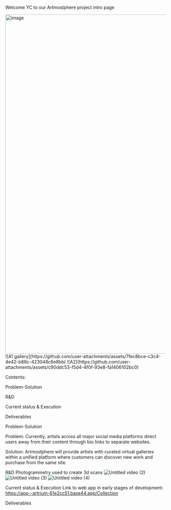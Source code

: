 Welcome YC to our Artmostphere project intro page

<img width="1254" height="1064" alt="image" src="https://github.com/user-attachments/assets/e183969b-e77b-4abe-b444-e73aad4c0f2b" />
![A1 gallery](https://github.com/user-attachments/assets/7fec8bce-c3c4-4e42-b88c-423048c6e8bb) ![A2](https://github.com/user-attachments/assets/c90ddc53-f5d4-4f0f-93e8-fa1406102bc0)





Contents:

Problem-Solution

R&D

Current status & Execution

Deliverables






Problem-Solution

Problem: 
Currently, artists across all major social media platforms direct users away from their content through bio links to separate websites. 

Solution: 
Artmostphere will provide artists with curated virtual galleries within a unified platform where customers can discover new work and purchase from the same site.


R&D
Photogrammetry used to create 3d scans 
![Untitled video (2)](https://github.com/user-attachments/assets/581af5ee-4526-4812-98ef-e84f2e3bd8d4)
![Untitled video (3)](https://github.com/user-attachments/assets/5c0f00f2-cd73-4f1e-9fc5-395b52b5d661)
![Untitled video (4)](https://github.com/user-attachments/assets/2b7448b2-2561-4dc3-a3a0-92e13ad8dc4a)




Current status & Execution 
Link to web app in early stages of development: 
https://app--artrium-61e2cc51.base44.app/Collection




Deliverables







